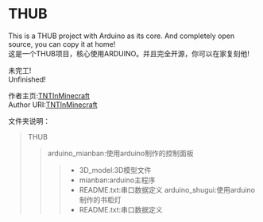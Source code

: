 # THUB
This is a THUB project with Arduino as its core. And completely open source, you can copy it at home!  
这是一个THUB项目，核心使用ARDUINO。并且完全开源，你可以在家复刻他!

未完工!  
Unfinished!  

作者主页:[TNTInMinecraft](http://www.tntinminecraft.tech/)  
Author URI:[TNTInMinecraft](http://www.tntinminecraft.tech/)

文件夹说明：  
>THUB
> > arduino_mianban:使用arduino制作的控制面板  
> > > - 3D_model:3D模型文件 
> > > - mianban:arduino主程序  
> > > - README.txt:串口数据定义
> > arduino_shugui:使用arduino制作的书柜灯
> > > - README.txt:串口数据定义
